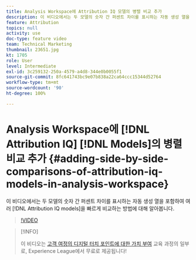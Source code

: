 ```yaml
---
title: Analysis Workspace에 Attribution IQ 모델의 병렬 비교 추가
description: 이 비디오에서는 두 모델의 숫자 간 퍼센트 차이를 표시하는 자동 생성 열을 포함하여 여러 Attribution IQ 모델을 빠르게 비교하는 방법에 대해 알아봅니다.
feature: Attribution
topics: null
activity: use
doc-type: feature video
team: Technical Marketing
thumbnail: 23651.jpg
kt: 1705
role: User
level: Intermediate
exl-id: 3c259132-250a-4579-a4d8-344e0b0055f1
source-git-commit: 8fc641743bc9e07b838a22ca64ccc15344d52764
workflow-type: tm+mt
source-wordcount: '90'
ht-degree: 100%

---
```


# Analysis Workspace에 [!DNL Attribution IQ] [!DNL Models]의 병렬 비교 추가 {#adding-side-by-side-comparisons-of-attribution-iq-models-in-analysis-workspace}

이 비디오에서는 두 모델의 숫자 간 퍼센트 차이를 표시하는 자동 생성 열을 포함하여 여러 [!DNL Attribution IQ models]을 빠르게 비교하는 방법에 대해 알아봅니다.

>[!VIDEO](https://video.tv.adobe.com/v/23651/?quality=12&learn=on)

>[!INFO]
>
> 이 비디오는 [고객 여정의 디지털 터치 포인트에 대한 가치 부여](https://experienceleague.adobe.com/?recommended=Analytics-U-1-2020.2) 교육 과정의 일부로, Experience League에서 무료로 제공됩니다!
